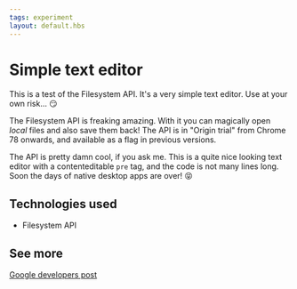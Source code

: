 ```yaml
---
tags: experiment
layout: default.hbs
---
```


# Simple text editor

This is a test of the Filesystem API. It's a very simple text editor. Use at your own risk... 😏

The Filesystem API is freaking amazing. With it you can magically open _local_ files and also save them back! 
The API is in "Origin trial" from Chrome 78 onwards, and available as a flag in previous versions.

The API is pretty damn cool, if you ask me. This is a quite nice looking text editor with a contenteditable
`pre` tag, and the code is not many lines long. Soon the days of native desktop apps are over! 😝

## Technologies used

- Filesystem API

## See more

[Google developers post](https://developers.google.com/web/updates/2019/08/native-file-system)